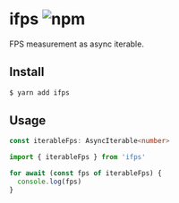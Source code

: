 # ifps ![npm](https://flat.badgen.net/npm/v/ifps)

FPS measurement as async iterable.

## Install

```sh
$ yarn add ifps
```

## Usage

```ts
const iterableFps: AsyncIterable<number>
```

```ts
import { iterableFps } from 'ifps'

for await (const fps of iterableFps) {
  console.log(fps)
}
```
